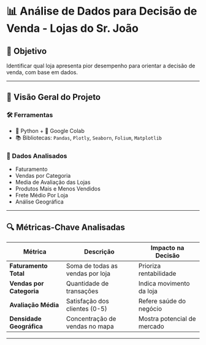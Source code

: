 # 📊 Análise de Dados para Decisão de Venda - Lojas do Sr. João

## 🎯 Objetivo
Identificar qual loja apresenta pior desempenho para orientar a decisão de venda, com base em dados.

---

## 📌 Visão Geral do Projeto

### 🛠️ Ferramentas
- 🐍 Python + 📓 Google Colab  
- 📚 Bibliotecas: `Pandas`, `Plotly`, `Seaborn`, `Folium`, `Matplotlib`

### 📂 Dados Analisados
- Faturamento
- Vendas por Categoria
- Media de Avaliação das Lojas 
- Produtos Mais e Menos Vendidos
- Frete Médio Por Loja
- Análise Geográfica

---

## 🔍 Métricas-Chave Analisadas

| Métrica                  | Descrição                              | Impacto na Decisão                  |
|--------------------------|----------------------------------------|-------------------------------------|
| **Faturamento Total**    | Soma de todas as vendas por loja       | Prioriza rentabilidade              |
| **Vendas por Categoria** | Quantidade de transações               | Indica movimento da loja            |
| **Avaliação Média**      | Satisfação dos clientes (0-5)          | Refere saúde do negócio             |
| **Densidade Geográfica** | Concentração de vendas no mapa         | Mostra potencial de mercado         |

---

